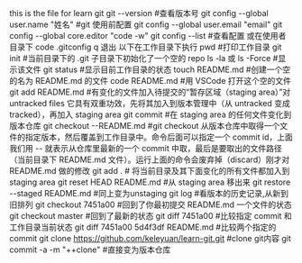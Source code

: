 this is the file for learn git
git --version                               #查看版本号
git config --global user.name "姓名"        #git 使用前配置
git config --global user.email "email"
git config --global core.editor "code -w"
git config --list                            #查看配置
或在使用者目录下 code .gitconfig
q 退出
以下在工作目录下执行 pwd                      #打印工作目录
git init                    #当前目录下的 .git 子目录下初始化了一个空的 repo
ls -la 或 ls -Force         #显示该文件
git status                  #显示目前工作目录的状态
touch README.md             #创建一个空的名为 README.md 的文件
code README.md              #用 VSCode 打开这个空的文件
git add README.md           #有变化的文件加入待提交的“暂存区域（staging area）”对 untracked files 它具有双重功效，先将其加入到版本管理中（从 untracked 变成 tracked），再加入 staging area
git commit                   #在 staging area 的任何文件变化到版本仓库
git checkout --README.md    #git checkout 从版本仓库中取得一个文件的指定版本，然后覆盖到工作目录中。命令后面可以指定一个 commit id，上面我们用 -- 就表示从仓库里最新的一个 commit 中取，最后是要取出的文件路径（当前目录下 README.md 文件）。运行上面的命令会废弃掉（discard）刚才对 README.md 做的修改
git add .           # 将当前目录及其下面变化的所有文件都加入到 staging area 
git reset HEAD README.md  #从 staging area 移出来
git restore --staged README.md  #同上变为unstaging
git log                         #看版本的历史记录,从新到旧排列
git checkout 7451a00            #回到了你最初提交 README.md 一个文件的状态
git checkout master             #回到了最新的状态
git diff 7451a00                #比较指定 commit 和工作目录当前状态
git diff 7451a00 5d4f3df README.md        #比较两个指定的 commit
git clone https://github.com/keleyuan/learn-git.git #clone git内容
git  commit -a -m "++clone"      #直接变为版本仓库